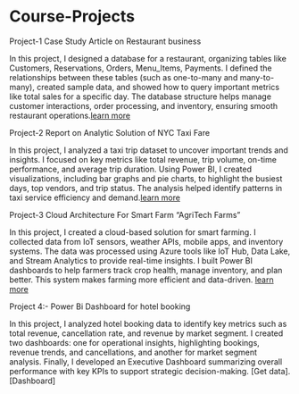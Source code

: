 # Course-Projects

Project-1 Case Study Article on Restaurant business 

In this project, I designed a database for a restaurant, organizing tables like Customers, Reservations, Orders, Menu_Items, Payments. I defined the relationships between these tables (such as one-to-many and many-to-many), created sample data, and showed how to query important metrics like total sales for a specific day. The database structure helps manage customer interactions, order processing, and inventory, ensuring smooth restaurant operations.[learn more](https://github.com/Sahil3122/Course-Projects/blob/main/Case%20Study%20Article%20on%20Restaurant%20.pdf)

Project-2 Report on Analytic Solution of NYC Taxi Fare

In this project, I analyzed a taxi trip dataset to uncover important trends and insights. I focused on key metrics like total revenue, trip volume, on-time performance, and average trip duration. Using Power BI, I created visualizations, including bar graphs and pie charts, to highlight the busiest days, top vendors, and trip status. The analysis helped identify patterns in taxi service efficiency and demand.[learn more](https://github.com/Sahil3122/Course-Projects/blob/main/Report%20on%20Analytic%20Solution%20of%20NYC%20Taxi%20Fare.pdf)

Project-3 Cloud Architecture For Smart Farm “AgriTech Farms” 

In this project, I created a cloud-based solution for smart farming. I collected data from IoT sensors, weather APIs, mobile apps, and inventory systems. The data was processed using Azure tools like IoT Hub, Data Lake, and Stream Analytics to provide real-time insights. I built Power BI dashboards to help farmers track crop health, manage inventory, and plan better. This system makes farming more efficient and data-driven. [learn more](https://github.com/Sahil3122/Course-Projects/blob/main/Cloud%20Architecture%20For%20Smart%20Farm%20agritech.pdf)

Project 4:- Power Bi Dashboard for hotel booking

In this project, I analyzed hotel booking data to identify key metrics such as total revenue, cancellation rate, and revenue by market segment. I created two dashboards: one for operational insights, highlighting bookings, revenue trends, and cancellations, and another for market segment analysis. Finally, I developed an Executive Dashboard summarizing overall performance with key KPIs to support strategic decision-making.
[Get data]. [Dashboard]
